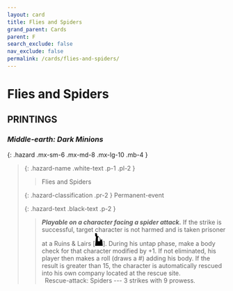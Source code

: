 ```yaml
---
layout: card
title: Flies and Spiders
grand_parent: Cards
parent: F
search_exclude: false
nav_exclude: false
permalink: /cards/flies-and-spiders/
---
```


# Flies and Spiders


## PRINTINGS


### _Middle-earth: Dark Minions_

{: .hazard .mx-sm-6 .mx-md-8 .mx-lg-10 .mb-4 }
> {: .hazard-name .white-text .p-1 .pl-2 }
> > <div class="hazard-mp"></div>
> > <div class="card-name">Flies and Spiders</div>
>
> {: .hazard-classification .pr-2 }
> Permanent-event
>
> {: .hazard-text .black-text .p-2 }
> > ***Playable on a character facing a spider attack.*** If the strike is successful, target character is not harmed and is taken prisoner at a Ruins & Lairs <nobr>[<img src="/assets/images/ruinlair.svg">]</nobr>. During his untap phase, make a body check for that character modified by +1. If not eliminated, his player then makes a roll (draws a #) adding his body. If the result is greater than 15, the character is automatically rescued into his own company located at the rescue site. <br>&ensp;Rescue-attack: Spiders --- 3 strikes with 9 prowess. 
>



